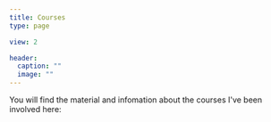 ```yaml
---
title: Courses
type: page

view: 2

header:
  caption: ""
  image: ""
---
```


You will find the material and infomation about the courses I've been involved here:
